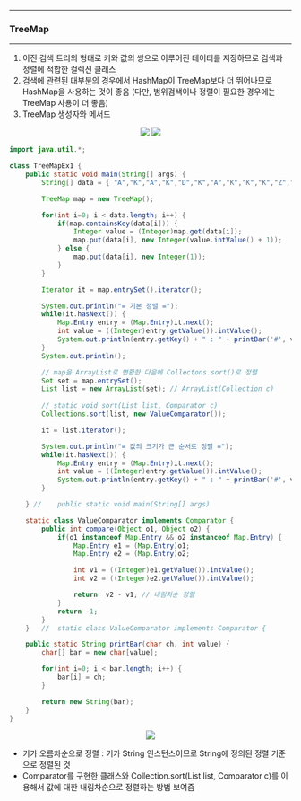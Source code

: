 -----
### TreeMap
-----
1. 이진 검색 트리의 형태로 키와 값의 쌍으로 이루어진 데이터를 저장하므로 검색과 정렬에 적합한 컬렉션 클래스
2. 검색에 관련된 대부분의 경우에서 HashMap이 TreeMap보다 더 뛰어나므로 HashMap을 사용하는 것이 좋음 (다만, 범위검색이나 정렬이 필요한 경우에는 TreeMap 사용이 더 좋음)
3. TreeMap 생성자와 메서드
<div align="center">
<img src="https://github.com/sooyounghan/Java/assets/34672301/4868ee36-5087-41ad-b171-a5775cd89bcc">
<img src="https://github.com/sooyounghan/Java/assets/34672301/442ac307-59fe-4349-85e7-ee467e5e8229">  
</div>

```java
import java.util.*;

class TreeMapEx1 {
	public static void main(String[] args) {
		String[] data = { "A","K","A","K","D","K","A","K","K","K","Z","D" };

		TreeMap map = new TreeMap();

		for(int i=0; i < data.length; i++) {
			if(map.containsKey(data[i])) {
				Integer value = (Integer)map.get(data[i]);
				map.put(data[i], new Integer(value.intValue() + 1));
			} else {
				map.put(data[i], new Integer(1));			
			}
		}

		Iterator it = map.entrySet().iterator();

		System.out.println("= 기본 정렬 =");
		while(it.hasNext()) {
			Map.Entry entry = (Map.Entry)it.next();
			int value = ((Integer)entry.getValue()).intValue();
			System.out.println(entry.getKey() + " : " + printBar('#', value) + " " + value );
		}
		System.out.println();

		// map을 ArrayList로 변환한 다음에 Collectons.sort()로 정렬
		Set set = map.entrySet();
		List list = new ArrayList(set);	// ArrayList(Collection c) 
		
		// static void sort(List list, Comparator c)  
		Collections.sort(list, new ValueComparator());

		it = list.iterator();

		System.out.println("= 값의 크기가 큰 순서로 정렬 =");		
		while(it.hasNext()) {
			Map.Entry entry = (Map.Entry)it.next();
			int value = ((Integer)entry.getValue()).intValue();
			System.out.println(entry.getKey() + " : " + printBar('#', value) + " " + value );
		}

	} // 	public static void main(String[] args) 

	static class ValueComparator implements Comparator {
		public int compare(Object o1, Object o2) {
			if(o1 instanceof Map.Entry && o2 instanceof Map.Entry) {
				Map.Entry e1 = (Map.Entry)o1;
				Map.Entry e2 = (Map.Entry)o2;

				int v1 = ((Integer)e1.getValue()).intValue();
				int v2 = ((Integer)e2.getValue()).intValue();

				return  v2 - v1; // 내림차순 정렬
			} 
			return -1;
		}
	}	// 	static class ValueComparator implements Comparator {

	public static String printBar(char ch, int value) { 
		char[] bar = new char[value]; 

		for(int i=0; i < bar.length; i++) { 
			bar[i] = ch; 
		} 

		return new String(bar); 
	} 
}
```
<div align="center">
<img src="https://github.com/sooyounghan/Java/assets/34672301/d29050e4-1d66-4f7e-9078-012131459741">
</div>

  - 키가 오름차순으로 정렬 : 키가 String 인스턴스이므로 String에 정의된 정렬 기준으로 정렬된 것
  - Comparator를 구현한 클래스와 Collection.sort(List list, Comparator c)를 이용해서 값에 대한 내림차순으로 정렬하는 방법 보여줌
